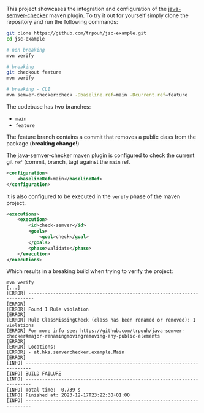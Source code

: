 This project showcases the integration and configuration of the [java-semver-checker](https://github.com/trpouh/java-semver-checker) maven plugin. To try it out for yourself simply clone the repository and run the following commands:

```sh
git clone https://github.com/trpouh/jsc-example.git
cd jsc-example

# non breaking
mvn verify

# breaking
git checkout feature
mvn verify

# breaking - CLI
mvn semver-checker:check -Dbaseline.ref=main -Dcurrent.ref=feature 
```

The codebase has two branches:

* `main`
* `feature`

The feature branch contains a commit that removes a public class from the package (**breaking change!**)

The java-semver-checker maven plugin is configured to check the current git `ref` (commit, branch, tag) against the `main` ref.

```xml
<configuration>
    <baselineRef>main</baselineRef>
</configuration>
```

it is also configured to be executed in the `verify` phase of the maven project.

```xml
<executions>
    <execution>
        <id>check-semver</id>
        <goals>
            <goal>check</goal>
        </goals>
        <phase>validate</phase>
    </execution>
</executions>
```

Which results in a breaking build when trying to verify the project:

```shell
mvn verify
[...]
[ERROR] ------------------------------------------------------------------------
[ERROR] 
[ERROR] Found 1 Rule violation
[ERROR] 
[ERROR] Rule ClassMissingCheck (class has been renamed or removed): 1 violations
[ERROR] For more info see: https://github.com/trpouh/java-semver-checker#major-renamingmovingremoving-any-public-elements
[ERROR] 
[ERROR] Locations: 
[ERROR] - at.hks.semverchecker.example.Main
[ERROR] 
[INFO] ------------------------------------------------------------------------
[INFO] BUILD FAILURE
[INFO] ------------------------------------------------------------------------
[INFO] Total time:  0.739 s
[INFO] Finished at: 2023-12-17T23:22:30+01:00
[INFO] ------------------------------------------------------------------------
```